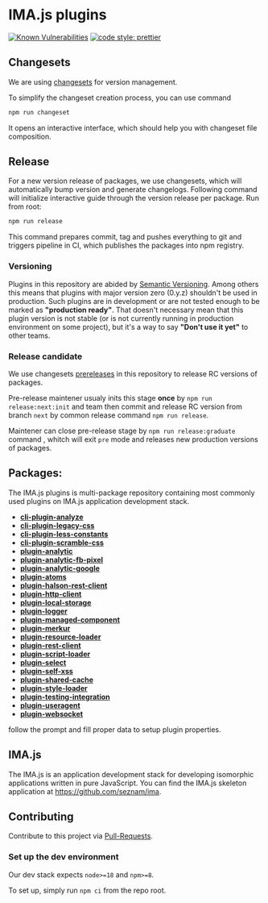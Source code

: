 # IMA.js plugins


[![Known Vulnerabilities](https://snyk.io/test/github/seznam/IMA.js-plugins/badge.svg)](https://snyk.io/test/github/seznam/IMA.js-plugins)
[![code style: prettier](https://img.shields.io/badge/code_style-prettier-ff69b4.svg?style=flat-square)](https://github.com/prettier/prettier)


## Changesets

We are using [changesets](https://github.com/changesets/changesets/blob/main/docs/common-questions.md) for version management.

To simplify the changeset creation process, you can use command

```bash
npm run changeset
```

It opens an interactive interface, which should help you with changeset file composition.

## Release
For a new version release of packages, we use changesets, which will automatically bump version and generate changelogs. Following command will initialize interactive guide through the version release per package. Run from root:

```bash
npm run release
```

This command prepares commit, tag and pushes everything to git and triggers pipeline in CI, which publishes the packages into npm registry.

### Versioning
Plugins in this repository are abided by [Semantic Versioning](https://semver.org/).
Among others this means that plugins with major version zero (0.y.z) shouldn't be used in production.
Such plugins are in development or are not tested enough to be marked as **"production ready"**.
That doesn't necessary mean that this plugin version is not stable (or is not currently running in production environment on some project), but it's a way to say **"Don't use it yet"** to other teams.

### Release candidate
We use changesets [prereleases](https://github.com/changesets/changesets/blob/main/docs/prereleases.md) in this repository to release RC versions of packages.

Pre-release maintener usualy inits this stage **once** by `npm run release:next:init` and team then commit and release RC version from branch `next` by common release command `npm run release`.

Maintener can close pre-release stage by `npm run release:graduate` command , whitch will exit `pre` mode and releases new production versions of packages.


## Packages:
The IMA.js plugins is multi-package repository containing most commonly used plugins on IMA.js application development stack.

- [**cli-plugin-analyze**](packages/cli-plugin-analyze)
- [**cli-plugin-legacy-css**](packages/cli-plugin-legacy-css)
- [**cli-plugin-less-constants**](packages/cli-plugin-less-constants)
- [**cli-plugin-scramble-css**](packages/cli-plugin-scramble-css)
- [**plugin-analytic**](packages/plugin-analytic)
- [**plugin-analytic-fb-pixel**](packages/plugin-analytic-fb-pixel)
- [**plugin-analytic-google**](packages/plugin-analytic-google)
- [**plugin-atoms**](packages/plugin-atoms)
- [**plugin-halson-rest-client**](packages/plugin-halson-rest-client)
- [**plugin-http-client**](packages/plugin-http-client)
- [**plugin-local-storage**](packages/plugin-local-storage)
- [**plugin-logger**](packages/plugin-logger)
- [**plugin-managed-component**](packages/plugin-managed-component)
- [**plugin-merkur**](packages/plugin-merkur)
- [**plugin-resource-loader**](packages/plugin-resource-loader)
- [**plugin-rest-client**](packages/plugin-rest-client)
- [**plugin-script-loader**](packages/plugin-script-loader)
- [**plugin-select**](packages/plugin-select)
- [**plugin-self-xss**](packages/plugin-self-xss)
- [**plugin-shared-cache**](packages/plugin-shared-cache)
- [**plugin-style-loader**](packages/plugin-style-loader)
- [**plugin-testing-integration**](packages/plugin-testing-integration)
- [**plugin-useragent**](packages/plugin-useragent)
- [**plugin-websocket**](packages/plugin-websocket)

follow the prompt and fill proper data to setup plugin properties.

## IMA.js
The IMA.js is an application development stack for developing isomorphic applications written in pure JavaScript. You can find the IMA.js skeleton application at https://github.com/seznam/ima.

## Contributing
Contribute to this project via [Pull-Requests](https://github.com/seznam/IMA.js-plugins/pulls).

### Set up the dev environment

Our dev stack expects `node>=18` and `npm>=8`.

To set up, simply run `npm ci` from the repo root.
